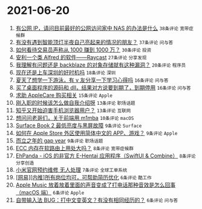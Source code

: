 # 2021-06-20

1. [有公网 IP，请问目前最好的公网访问家中 NAS 的办法是什么](https://www.v2ex.com/t/784557) `38条评论` `宽带症候群`
1. [有没有遇到智能顶灯半夜自己亮起来的情况的朋友？](https://www.v2ex.com/t/784574) `37条评论` `问与答`
1. [如何看待交易员声称从 1000 赚到 1000 万？](https://www.v2ex.com/t/784584) `30条评论` `投资`
1. [安利一个类 Alfred 的软件——Raycast](https://www.v2ex.com/t/784576) `27条评论` `分享发现`
1. [我理解有问题还是 backblaze 的对象存储就有这种漏洞？](https://www.v2ex.com/t/784561) `20条评论` `程序员`
1. [现在还是上车深圳的好时机吗](https://www.v2ex.com/t/784580) `18条评论` `深圳`
1. [夏天了想学一下游泳，有 v 友分享一下学习心得吗](https://www.v2ex.com/t/784645) `16条评论` `问与答`
1. [买了桌面程序的源码和 dll，结果对方说要到期了，到期停用](https://www.v2ex.com/t/784617) `16条评论` `问与答`
1. [求助 AppleCare 购买相关](https://www.v2ex.com/t/784629) `15条评论` `Apple`
1. [刚入职的时候该怎么做自我介绍呀](https://www.v2ex.com/t/784637) `13条评论` `职场话题`
1. [知乎又开始迫害手机浏览器用户？](https://www.v2ex.com/t/784612) `13条评论` `互联网`
1. [想问问老哥们，关于前端用 m1mba](https://www.v2ex.com/t/784597) `10条评论` `macOS`
1. [Surface Book 2 最低亮度与黑屏故障](https://www.v2ex.com/t/784628) `9条评论` `Surface`
1. [如何在 Apple Store 外区使用简体中文的 APP、游戏？](https://www.v2ex.com/t/784623) `9条评论` `Apple`
1. [而立之年的 gap year](https://www.v2ex.com/t/784615) `9条评论` `职场话题`
1. [ECC 内存在软路由上用处大吗？](https://www.v2ex.com/t/784607) `8条评论` `宽带症候群`
1. [EhPanda - iOS 的非官方 E-Hentai 应用程序（SwiftUI & Combine）](https://www.v2ex.com/t/784564) `8条评论` `分享创造`
1. [小米官网预约维修 无人处理](https://www.v2ex.com/t/784585) `7条评论` `全球工单系统`
1. [[网易][内推]所有岗位均可，可帮助简历优化](https://www.v2ex.com/t/784594) `6条评论` `酷工作`
1. [Apple Music 放着放着里面的声音变成了打电话那种音效是怎么回事（macOS 端）](https://www.v2ex.com/t/784562) `6条评论` `Apple`
1. [自带输入法 BUG：打中文变英文？有没有相同经历的？](https://www.v2ex.com/t/784560) `6条评论` `问与答`
